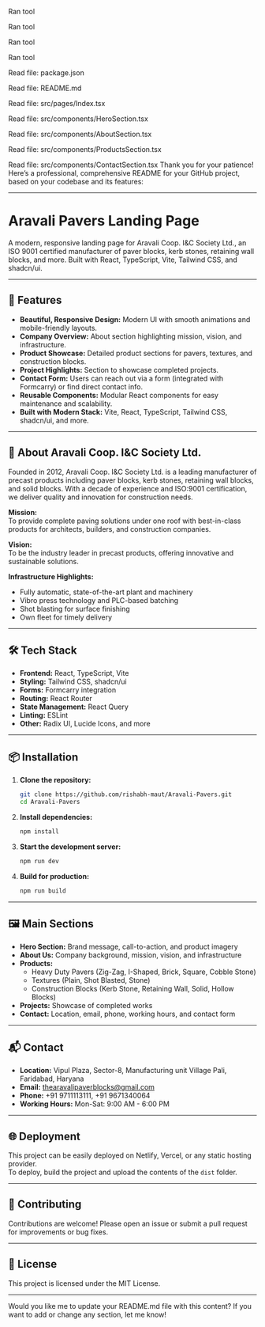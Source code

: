 
Ran tool

Ran tool

Ran tool

Ran tool

Read file: package.json

Read file: README.md

Read file: src/pages/Index.tsx

Read file: src/components/HeroSection.tsx

Read file: src/components/AboutSection.tsx

Read file: src/components/ProductsSection.tsx

Read file: src/components/ContactSection.tsx
Thank you for your patience! Here’s a professional, comprehensive README for your GitHub project, based on your codebase and its features:

---

# Aravali Pavers Landing Page

A modern, responsive landing page for Aravali Coop. I&C Society Ltd., an ISO 9001 certified manufacturer of paver blocks, kerb stones, retaining wall blocks, and more. Built with React, TypeScript, Vite, Tailwind CSS, and shadcn/ui.

---

## 🚀 Features

- **Beautiful, Responsive Design:** Modern UI with smooth animations and mobile-friendly layouts.
- **Company Overview:** About section highlighting mission, vision, and infrastructure.
- **Product Showcase:** Detailed product sections for pavers, textures, and construction blocks.
- **Project Highlights:** Section to showcase completed projects.
- **Contact Form:** Users can reach out via a form (integrated with Formcarry) or find direct contact info.
- **Reusable Components:** Modular React components for easy maintenance and scalability.
- **Built with Modern Stack:** Vite, React, TypeScript, Tailwind CSS, shadcn/ui, and more.

---

## 🏢 About Aravali Coop. I&C Society Ltd.

Founded in 2012, Aravali Coop. I&C Society Ltd. is a leading manufacturer of precast products including paver blocks, kerb stones, retaining wall blocks, and solid blocks. With a decade of experience and ISO:9001 certification, we deliver quality and innovation for construction needs.

**Mission:**  
To provide complete paving solutions under one roof with best-in-class products for architects, builders, and construction companies.

**Vision:**  
To be the industry leader in precast products, offering innovative and sustainable solutions.

**Infrastructure Highlights:**
- Fully automatic, state-of-the-art plant and machinery
- Vibro press technology and PLC-based batching
- Shot blasting for surface finishing
- Own fleet for timely delivery

---

## 🛠️ Tech Stack

- **Frontend:** React, TypeScript, Vite
- **Styling:** Tailwind CSS, shadcn/ui
- **Forms:** Formcarry integration
- **Routing:** React Router
- **State Management:** React Query
- **Linting:** ESLint
- **Other:** Radix UI, Lucide Icons, and more

---

## 📦 Installation

1. **Clone the repository:**
   ```sh
   git clone https://github.com/rishabh-maut/Aravali-Pavers.git
   cd Aravali-Pavers
   ```

2. **Install dependencies:**
   ```sh
   npm install
   ```

3. **Start the development server:**
   ```sh
   npm run dev
   ```

4. **Build for production:**
   ```sh
   npm run build
   ```

---

## 🖼️ Main Sections

- **Hero Section:** Brand message, call-to-action, and product imagery
- **About Us:** Company background, mission, vision, and infrastructure
- **Products:**  
  - Heavy Duty Pavers (Zig-Zag, I-Shaped, Brick, Square, Cobble Stone)
  - Textures (Plain, Shot Blasted, Stone)
  - Construction Blocks (Kerb Stone, Retaining Wall, Solid, Hollow Blocks)
- **Projects:** Showcase of completed works
- **Contact:** Location, email, phone, working hours, and contact form

---

## 📬 Contact

- **Location:** Vipul Plaza, Sector-8, Manufacturing unit Village Pali, Faridabad, Haryana
- **Email:** thearavalipaverblocks@gmail.com
- **Phone:** +91 9711113111, +91 9671340064
- **Working Hours:** Mon-Sat: 9:00 AM - 6:00 PM

---

## 🌐 Deployment

This project can be easily deployed on Netlify, Vercel, or any static hosting provider.  
To deploy, build the project and upload the contents of the `dist` folder.

---

## 🤝 Contributing

Contributions are welcome! Please open an issue or submit a pull request for improvements or bug fixes.

---

## 📄 License

This project is licensed under the MIT License.

---

Would you like me to update your README.md file with this content? If you want to add or change any section, let me know!
